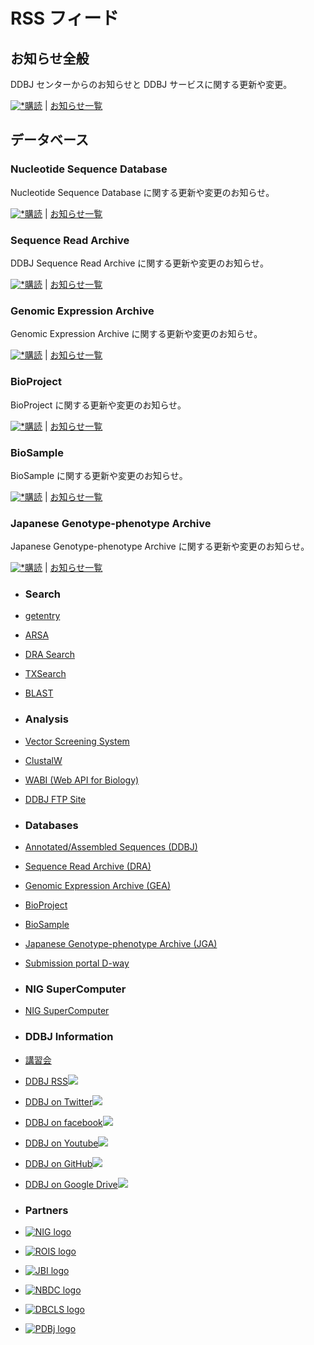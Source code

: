 # RSS フィード

<div id="feeds">

<div class="section">

## お知らせ全般

DDBJ センターからのお知らせと DDBJ サービスに関する更新や変更。

<div class="feeds">

[![\*](images/parts/rss.png)購読](/rss/news-center-ja.xml)
<span class="separator">|</span> [お知らせ一覧](/news/ja/index.html)

</div>

</div>

<div class="section">

## データベース

<div class="section">

### Nucleotide Sequence Database

Nucleotide Sequence Database に関する更新や変更のお知らせ。

<div class="feeds">

[![\*](images/parts/rss.png)購読](/rss/news-ddbj-ja.xml)
<span class="separator">|</span> [お知らせ一覧](/news/ja/index.html?db=ddbj)

</div>

</div>

<div class="section">

### Sequence Read Archive

DDBJ Sequence Read Archive に関する更新や変更のお知らせ。

<div class="feeds">

[![\*](images/parts/rss.png)購読](/rss/news-dra-ja.xml)
<span class="separator">|</span> [お知らせ一覧](/news/ja/index.html?db=dra)

</div>

</div>

<div class="section">

### Genomic Expression Archive

Genomic Expression Archive に関する更新や変更のお知らせ。

<div class="feeds">

[![\*](images/parts/rss.png)購読](/rss/news-gea-ja.xml)
<span class="separator">|</span> [お知らせ一覧](/news/ja/index.html?db=gea)

</div>

</div>

<div class="section">

### BioProject

BioProject に関する更新や変更のお知らせ。

<div class="feeds">

[![\*](images/parts/rss.png)購読](/rss/news-bioproject-ja.xml)
<span class="separator">|</span>
[お知らせ一覧](/news/ja/index.html?db=bioproject)

</div>

</div>

<div class="section">

### BioSample

BioSample に関する更新や変更のお知らせ。

<div class="feeds">

[![\*](images/parts/rss.png)購読](/rss/news-biosample-ja.xml)
<span class="separator">|</span>
[お知らせ一覧](/news/ja/index.html?db=biosample)

</div>

</div>

<div class="section">

### Japanese Genotype-phenotype Archive

Japanese Genotype-phenotype Archive に関する更新や変更のお知らせ。

<div class="feeds">

[![\*](images/parts/rss.png)購読](/rss/news-jga-ja.xml)
<span class="separator">|</span> [お知らせ一覧](/news/ja/index.html?db=jga)

</div>

</div>

</div>

</div>

<div id="bottom_nav">

<div class="bottom_navi_box">

  - ### Search

  - [getentry](http://getentry.ddbj.nig.ac.jp/top-j.html "アクセッション番号で塩基配列データを取得")

  - [ARSA](http://arsa.ddbj.nig.ac.jp/html/ "キーワードで塩基配列データを検索")

  - [DRA
    Search](http://ddbj.nig.ac.jp/DRASearch/ "DDBJ/EBI/NCBI SRA のデータの検索と取得")

  - [TXSearch](http://ddbj.nig.ac.jp/tx_search/?lang=ja "生物名を検索")

  - [BLAST](http://blast.ddbj.nig.ac.jp/blastn?lang=ja "塩基配列の類似性で検索")

</div>

<div class="bottom_navi_box">

  - ### Analysis

  - [Vector Screening
    System](http://ddbj.nig.ac.jp/vecscreen/vecscreen?lang=ja "ベクター配列をスクリーニング")

  - [ClustalW](http://clustalw.ddbj.nig.ac.jp/index.php?lang=ja "系統樹を作成")

  - [WABI (Web API for
    Biology)](/search/help/wabi/wabi-j.html "DDBJ 検索サービスの Web API")

  - [DDBJ FTP Site](ftp://ftp.ddbj.nig.ac.jp/ "データを ftp でダウンロード")

</div>

<div class="bottom_navi_box">

  - ### Databases

  - [Annotated/Assembled Sequences
    (DDBJ)](/ddbj/index.html "Annotated/Assembled Sequences (DDBJ)")

  - [Sequence Read Archive
    (DRA)](/dra/index.html "Sequence Read Archive")

  - [Genomic Expression Archive
    (GEA)](/gea/index.html "Genomic Expression Archive")

  - [BioProject](/bioproject/index.html "BioProject")

  - [BioSample](/biosample/index.html "BioSample")

  - [Japanese Genotype-phenotype Archive
    (JGA)](/jga/index.html "Japanese Genotype-phenotype Archive")

  - [Submission portal
    D-way](https://ddbj.nig.ac.jp/D-way "Submission portal D-way")

</div>

<div class="bottom_navi_box">

  - ### NIG SuperComputer

  - [NIG
    SuperComputer](https://sc.ddbj.nig.ac.jp/ja "NIG SuperComputer")

<!-- end list -->

  - ### DDBJ Information

  - [講習会](/training.html)

  - [DDBJ
    RSS![](/images/parts/rss_icon.svg)](/announcements.html "RSS で DDBJ からのお知らせを取得")

  - [DDBJ on
    Twitter![](/images/parts/twitter_icon.svg)](https://twitter.com/DDBJ_topics "DDBJ Twitter")

  - [DDBJ on
    facebook![](/images/parts/facebook_icon.svg)](https://www.facebook.com/ddbjcenter/ "DDBJ facebook")

  - [DDBJ on
    Youtube![](/images/parts/youtube_icon.svg)](https://www.youtube.com/user/ddbjvideo "動画で DDBJ を解説")

  - [DDBJ on
    GitHub![](/images/parts/github_icon.svg)](https://github.com/ddbj/ "ソースコードやファイル")

  - [DDBJ on Google
    Drive![](/images/parts/gdrive.svg)](https://drive.google.com/drive/u/2/folders/1E0cxLbWV8RGYUdNs0oKfXMij0TzJDQVD "報告書やプレゼン資料")

</div>

<div class="bottom_navi_box partners">

  - ### Partners

  - [![NIG logo](/images/logos/nig.svg
    "NIG")](https://www.nig.ac.jp/nig/ja/)

  - [![ROIS logo](/images/logos/rois.svg
    "ROIS")](http://www.rois.ac.jp/)

  - [![JBI logo](/images/logos/jbi.svg
    "JBI Portal")](http://jbioinfo.jp/)

  - [![NBDC logo](/images/logos/nbdc.svg
    "NBDC")](https://biosciencedbc.jp/)

  - [![DBCLS logo](/images/logos/dbcls.svg
    "DBCLS")](http://dbcls.rois.ac.jp/)

  - [![PDBj logo](/images/logos/pdbj.svg "PDBj")](https://pdbj.org/)

</div>

</div>
